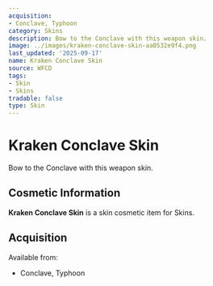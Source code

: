 ```yaml
---
acquisition:
- Conclave, Typhoon
category: Skins
description: Bow to the Conclave with this weapon skin.
image: ../images/kraken-conclave-skin-aa0532e9f4.png
last_updated: '2025-09-17'
name: Kraken Conclave Skin
source: WFCD
tags:
- Skin
- Skins
tradable: false
type: Skin
---
```


# Kraken Conclave Skin

Bow to the Conclave with this weapon skin.

## Cosmetic Information

**Kraken Conclave Skin** is a skin cosmetic item for Skins.

## Acquisition

Available from:
- Conclave, Typhoon

